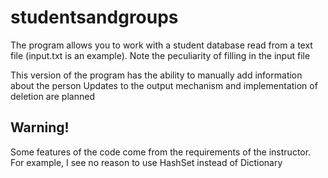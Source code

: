 # studentsandgroups

The program allows you to work with a student database read from a text file (input.txt is an example).
Note the peculiarity of filling in the input file

This version of the program has the ability to manually add information about the person
Updates to the output mechanism and implementation of deletion are planned

## Warning!
Some features of the code come from the requirements of the instructor. For example, I see no reason to use HashSet<T> instead of Dictionary<T> 
